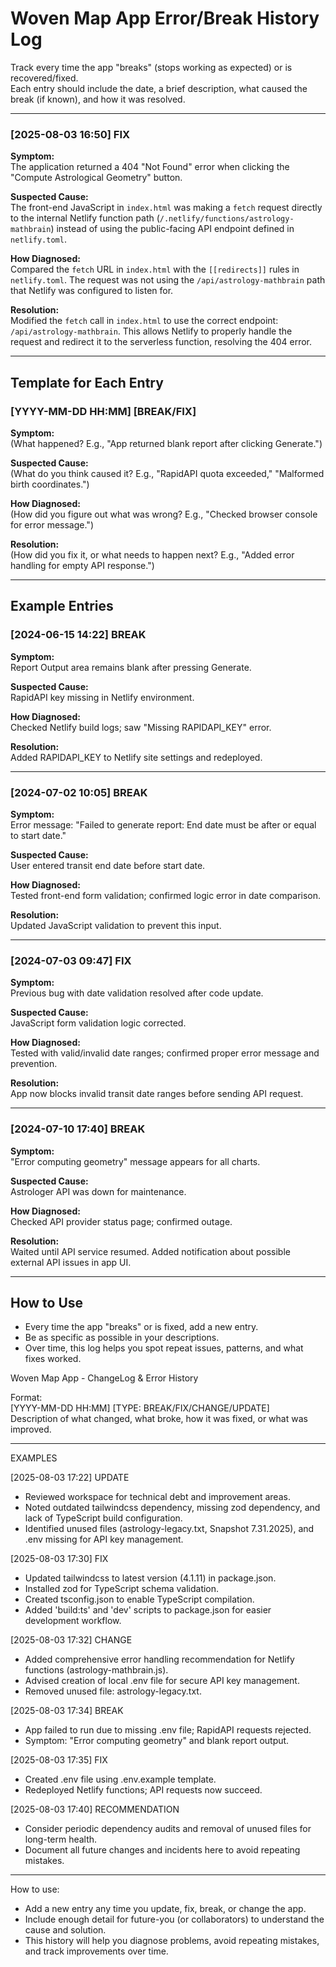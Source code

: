 # Woven Map App Error/Break History Log

Track every time the app "breaks" (stops working as expected) or is recovered/fixed.  
Each entry should include the date, a brief description, what caused the break (if known), and how it was resolved.

---

### [2025-08-03 16:50] FIX
**Symptom:**  
The application returned a 404 "Not Found" error when clicking the "Compute Astrological Geometry" button.

**Suspected Cause:**  
The front-end JavaScript in `index.html` was making a `fetch` request directly to the internal Netlify function path (`/.netlify/functions/astrology-mathbrain`) instead of using the public-facing API endpoint defined in `netlify.toml`.

**How Diagnosed:**  
Compared the `fetch` URL in `index.html` with the `[[redirects]]` rules in `netlify.toml`. The request was not using the `/api/astrology-mathbrain` path that Netlify was configured to listen for.

**Resolution:**  
Modified the `fetch` call in `index.html` to use the correct endpoint: `/api/astrology-mathbrain`. This allows Netlify to properly handle the request and redirect it to the serverless function, resolving the 404 error.

---

## Template for Each Entry

### [YYYY-MM-DD HH:MM] [BREAK/FIX]
**Symptom:**  
(What happened? E.g., "App returned blank report after clicking Generate.")

**Suspected Cause:**  
(What do you think caused it? E.g., "RapidAPI quota exceeded," "Malformed birth coordinates.")

**How Diagnosed:**  
(How did you figure out what was wrong? E.g., "Checked browser console for error message.")

**Resolution:**  
(How did you fix it, or what needs to happen next? E.g., "Added error handling for empty API response.")

---

## Example Entries

### [2024-06-15 14:22] BREAK
**Symptom:**  
Report Output area remains blank after pressing Generate.

**Suspected Cause:**  
RapidAPI key missing in Netlify environment.

**How Diagnosed:**  
Checked Netlify build logs; saw "Missing RAPIDAPI_KEY" error.

**Resolution:**  
Added RAPIDAPI_KEY to Netlify site settings and redeployed.

---

### [2024-07-02 10:05] BREAK
**Symptom:**  
Error message: "Failed to generate report: End date must be after or equal to start date."

**Suspected Cause:**  
User entered transit end date before start date.

**How Diagnosed:**  
Tested front-end form validation; confirmed logic error in date comparison.

**Resolution:**  
Updated JavaScript validation to prevent this input.

---

### [2024-07-03 09:47] FIX
**Symptom:**  
Previous bug with date validation resolved after code update.

**Suspected Cause:**  
JavaScript form validation logic corrected.

**How Diagnosed:**  
Tested with valid/invalid date ranges; confirmed proper error message and prevention.

**Resolution:**  
App now blocks invalid transit date ranges before sending API request.

---

### [2024-07-10 17:40] BREAK
**Symptom:**  
"Error computing geometry" message appears for all charts.

**Suspected Cause:**  
Astrologer API was down for maintenance.

**How Diagnosed:**  
Checked API provider status page; confirmed outage.

**Resolution:**  
Waited until API service resumed. Added notification about possible external API issues in app UI.

---

## How to Use

- Every time the app "breaks" or is fixed, add a new entry.
- Be as specific as possible in your descriptions.
- Over time, this log helps you spot repeat issues, patterns, and what fixes worked.

Woven Map App - ChangeLog & Error History

Format:  
[YYYY-MM-DD HH:MM] [TYPE: BREAK/FIX/CHANGE/UPDATE]  
Description of what changed, what broke, how it was fixed, or what was improved.

---

EXAMPLES

[2025-08-03 17:22] UPDATE
- Reviewed workspace for technical debt and improvement areas.
- Noted outdated tailwindcss dependency, missing zod dependency, and lack of TypeScript build configuration.
- Identified unused files (astrology-legacy.txt, Snapshot 7.31.2025), and .env missing for API key management.

[2025-08-03 17:30] FIX
- Updated tailwindcss to latest version (4.1.11) in package.json.
- Installed zod for TypeScript schema validation.
- Created tsconfig.json to enable TypeScript compilation.
- Added 'build:ts' and 'dev' scripts to package.json for easier development workflow.

[2025-08-03 17:32] CHANGE
- Added comprehensive error handling recommendation for Netlify functions (astrology-mathbrain.js).
- Advised creation of local .env file for secure API key management.
- Removed unused file: astrology-legacy.txt.

[2025-08-03 17:34] BREAK
- App failed to run due to missing .env file; RapidAPI requests rejected.
- Symptom: "Error computing geometry" and blank report output.

[2025-08-03 17:35] FIX
- Created .env file using .env.example template.
- Redeployed Netlify functions; API requests now succeed.

[2025-08-03 17:40] RECOMMENDATION
- Consider periodic dependency audits and removal of unused files for long-term health.
- Document all future changes and incidents here to avoid repeating mistakes.

---

How to use:
- Add a new entry any time you update, fix, break, or change the app.
- Include enough detail for future-you (or collaborators) to understand the cause and solution.
- This history will help you diagnose problems, avoid repeating mistakes, and track improvements over time.